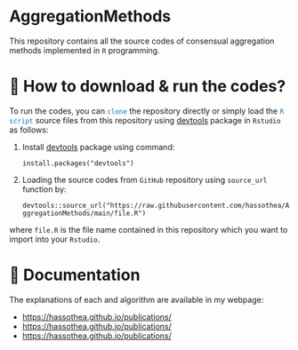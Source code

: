# AggregationMethods

This repository contains all the source codes of consensual aggregation methods implemented in `R` programming. 

&#128270; How to download & run the codes?
===

To run the codes, you can <span style="color: #097BC1">`clone`</span> the repository directly or simply load the <span style="color: #097BC1">`R script`</span> source files from this repository using [devtools](https://cran.r-project.org/web/packages/devtools/index.html) package in `Rstudio` as follows:

1. Install [devtools](https://cran.r-project.org/web/packages/devtools/index.html) package using command: 

    `install.packages("devtools")`

2. Loading the source codes from `GitHub` repository using `source_url` function by: 

    `devtools::source_url("https://raw.githubusercontent.com/hassothea/AggregationMethods/main/file.R")`

where `file.R` is the file name contained in this repository which you want to import into your `Rstudio`.

&#128214; Documentation
===

The explanations of each and algorithm are available in my webpage:

- https://hassothea.github.io/publications/
- https://hassothea.github.io/publications/
- https://hassothea.github.io/publications/
